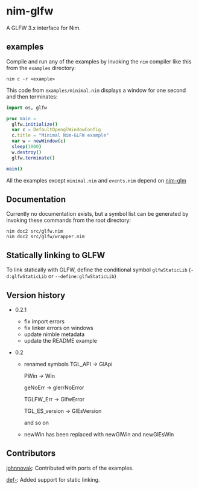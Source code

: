 # nim-glfw

A GLFW 3.x interface for Nim.

## examples

Compile and run any of the examples by invoking the `nim` compiler like this from the `examples` directory:
~~~
nim c -r <example>
~~~

This code from `examples/minimal.nim` displays a window for one second and then terminates:
```nim
import os, glfw

proc main =
  glfw.initialize()
  var c = DefaultOpenglWindowConfig
  c.title = "Minimal Nim-GLFW example"
  var w = newWindow(c)
  sleep(1000)
  w.destroy()
  glfw.terminate()

main()
```
All the examples except `minimal.nim` and `events.nim` depend on [nim-glm](https://github.com/stavenko/nim-glm)

## Documentation

Currently no documentation exists, but a symbol list can be generated by invoking these commands from the root directory:
~~~
nim doc2 src/glfw.nim
nim doc2 src/glfw/wrapper.nim
~~~

## Statically linking to GLFW

To link statically with GLFW, define the conditional symbol `glfwStaticLib` (`-d:glfwStaticLib` or `--define:glfwStaticLib`)

## Version history

* 0.2.1
  * fix import errors
  * fix linker errors on windows
  * update nimble metadata
  * update the README example

* 0.2
  * renamed symbols
      TGL_API -> GlApi

      PWin -> Win
      
      geNoErr -> glerrNoError
      
      TGLFW_Err -> GlfwError
      
      TGL_ES_version -> GlEsVersion
      
      and so on
      
  * newWin has been replaced with newGlWin and newGlEsWin
  
## Contributors

[johnnovak](http://github.com/johnnovak): Contributed with ports of the examples.

[def-](http://github.com/def-): Added support for static linking.
